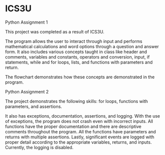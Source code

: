 # ICS3U

Python Assignment 1

This project was completed as a result of ICS3U.

The program allows the user to interact through input and performs mathematical calculations and word options through a question and answer form. It also includes various concepts taught in class like header and comments, variables and constants, operators and conversion, input, if statements, while and for loops, lists, and functions with parameters and return.

The flowchart demonstrates how these concepts are demonstrated in the program.

Python Assignment 2

The project demonstrates the following skills: for loops, functions with parameters, and assertions.

It also has exceptions, documentation, assertions, and logging. With the use of exceptions, the program does not crash even with incorrect inputs. 
All functions have the proper documentation and there are descriptive comments throughout the program. All the functions have parameters and returns with multiple 
assertions. Lastly, significant events are logged with proper detail according to the appropriate variables, returns, and inputs. Currently, the logging is disabled.
